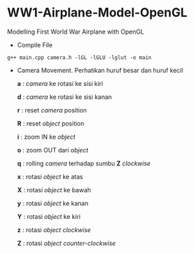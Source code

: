 # WW1-Airplane-Model-OpenGL
Modelling First World War Airplane with OpenGL

*  Compile File
```shell
g++ main.cpp camera.h -lGL -lGLU -lglut -o main
```
*  Camera Movement. Perhatikan huruf besar dan huruf kecil
    
    **a**    : *camera* ke rotasi ke sisi kiri
    
    **d**    : *camera* ke rotasi ke sisi kanan
    
    **r**    : reset *camera* position

    **R**    : reset *object* position

    **i**    : zoom IN ke *object*

    **o**    : zoom OUT dari *object*
    
    **q**    : rolling *camera* terhadap sumbu **Z** *clockwise*
    
    **x**    : rotasi *object* ke atas

    **X**    : rotasi *object* ke bawah

    **y**    : rotasi *object* ke kanan

    **Y**    : rotasi *object* ke kiri

    **z**    : rotasi *object* *clockwise*

    **Z**    : rotasi *object* *counter-clockwise*
